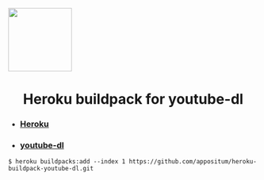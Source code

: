 <p><img src="http://saasiter.com/img/services/heroku.png.pagespeed.ce.VI9m2NmQL2.png" height="128" width="128"></p>
<h1 align="center">Heroku buildpack for youtube-dl</h1>

- ### [Heroku](https://heroku.com/)
- ### [youtube-dl](https://youtube-dl.org/)

`$ heroku buildpacks:add --index 1 https://github.com/appositum/heroku-buildpack-youtube-dl.git`
